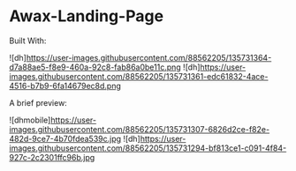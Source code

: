 # Awax-Landing-Page

Built With:

![dh]https://user-images.githubusercontent.com/88562205/135731364-d7a88ae5-f8e9-460a-92c8-fab86a0be11c.png
![dh]https://user-images.githubusercontent.com/88562205/135731361-edc61832-4ace-4516-b7b9-6fa14679ec8d.png


A brief preview: 

![dhmobile]https://user-images.githubusercontent.com/88562205/135731307-6826d2ce-f82e-482d-9ce7-4b70fdea539c.jpg
![dh]https://user-images.githubusercontent.com/88562205/135731294-bf813ce1-c091-4f84-927c-2c2301ffc96b.jpg
